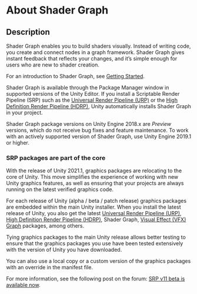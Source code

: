 # About Shader Graph

## Description

Shader Graph enables you to build shaders visually. Instead of writing code, you create and connect nodes in a graph framework. Shader Graph gives instant feedback that reflects your changes, and it’s simple enough for users who are new to shader creation.

For an introduction to Shader Graph, see [Getting Started](Getting-Started.md).

Shader Graph is available through the Package Manager window in supported versions of the Unity Editor. If you install a Scriptable Render Pipeline (SRP) such as the [Universal Render Pipeline (URP)](https://docs.unity3d.com/Packages/com.unity.render-pipelines.universal@latest) or the [High Definition Render Pipeline (HDRP)](https://docs.unity3d.com/Packages/com.unity.render-pipelines.high-definition@latest), Unity automatically installs Shader Graph in your project.

Shader Graph package versions on Unity Engine 2018.x are *Preview* versions, which do not receive bug fixes and feature maintenance. To work with an actively supported version of Shader Graph, use Unity Engine 2019.1 or higher.

### SRP packages are part of the core

With the release of Unity 2021.1, graphics packages are relocating to the core of Unity. This move simplifies the experience of working with new Unity graphics features, as well as ensuring that your projects are always running on the latest verified graphics code.

For each release of Unity (alpha / beta / patch release) graphics packages are embedded within the main Unity installer. When you install the latest release of Unity, you also get the latest [Universal Render Pipeline (URP)](https://docs.unity3d.com/Packages/com.unity.render-pipelines.universal@latest), [High Definition Render Pipeline (HDRP)](https://docs.unity3d.com/Packages/com.unity.render-pipelines.high-definition@latest), Shader Graph, [Visual Effect (VFX) Graph](https://docs.unity3d.com/Packages/com.unity.visualeffectgraph@latest) packages, among others.

Tying graphics packages to the main Unity release allows better testing to ensure that the graphics packages you use have been tested extensively with the version of Unity you have downloaded.

You can also use a local copy or a custom version of the graphics packages with an override in the manifest file.

For more information, see the following post on the forum: [SRP v11 beta is available now](https://forum.unity.com/threads/srp-v11-beta-is-available-now.1046539/).
